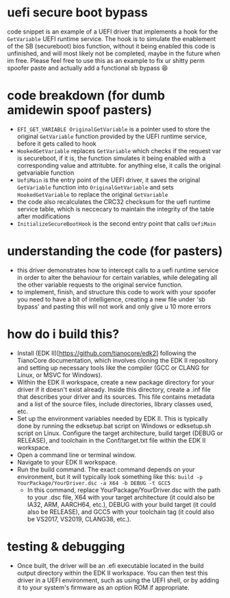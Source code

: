 # uefi secure boot bypass
code snippet is an example of a UEFI driver that implements a hook for the `GetVariable` UEFI runtime service. 
The hook is to simulate the enablement of the SB (secureboot) bios function, without it being enabled
this code is unfinished, and will most likely not be completed, maybe in the future when im free. 
Please feel free to use this as an example to fix ur shitty perm spoofer paste and actually add a functional sb bypass 😆

# code breakdown (for dumb amidewin spoof pasters)
- `EFI_GET_VARIABLE OriginalGetVariable` is a pointer used to store the original `GetVariable` function provided by the UEFI runtime service, before it gets called to hook
- `HookedGetVariable` replaces `GetVariable` which checks if the request var is secureboot, if it is, the function simulates it being enabled with a corresponding value and attritubte. for anything else, it calls the original getvariable function
- `UefiMain` is the entry point of the UEFI driver, it saves the original `GetVariable` function into `OriginalGetVariable` and sets `HookedGetVariable` to replace the original `GetVariable`
- the code also recalculates the CRC32 checksum for the uefi runtime service table, which is neccecary to maintain the integrity of the table after modifications
- `InitializeSecureBootHook` is the second entry point that calls `UefiMain`

# understanding the code (for pasters)
- this driver demonstrates how to intercept calls to a uefi runtime service in order to alter the behaviour for certain variables, while delegating all the other variable requests to the original service function.
- to implement, finish, and structure this code to work with your spoofer you need to have a bit of intelligence, creating a new file under 'sb bypass' and pasting this will not work and only give u 10 more errors

# how do i build this?
- Install (EDK II)[https://github.com/tianocore/edk2] following the TianoCore documentation, which involves cloning the EDK II repository and setting up necessary tools like the compiler (GCC or CLANG for Linux, or MSVC for Windows).
- Within the EDK II workspace, create a new package directory for your driver if it doesn't exist already.
Inside this directory, create a .inf file that describes your driver and its sources. This file contains metadata and a list of the source files, include directories, library classes used, etc.
- Set up the environment variables needed by EDK II. This is typically done by running the edksetup.bat script on Windows or edksetup.sh script on Linux.
Configure the target architecture, build target (DEBUG or RELEASE), and toolchain in the Conf/target.txt file within the EDK II workspace.
- Open a command line or terminal window.
- Navigate to your EDK II workspace.
- Run the build command. The exact command depends on your environment, but it will typically look something like this:
  `build -p YourPackage/YourDriver.dsc -a X64 -b DEBUG -t GCC5`
  - In this command, replace YourPackage/YourDriver.dsc with the path to your .dsc file, X64 with your target architecture (it could also be IA32, ARM, AARCH64, etc.), DEBUG with your build target (it could also be RELEASE), and GCC5 with your toolchain tag (it could also be VS2017, VS2019, CLANG38, etc.).

# testing & debugging
- Once built, the driver will be an .efi executable located in the build output directory within the EDK II workspace.
You can then test this driver in a UEFI environment, such as using the UEFI shell, or by adding it to your system's firmware as an option ROM if appropriate.
